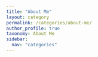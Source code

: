 ```yaml
---
title: "About Me"
layout: category
permalink: /categories/about-me/
author_profile: true
taxonomy: About Me
sidebar:
  nav: "categories"
---
```

